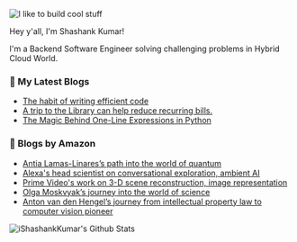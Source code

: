 ![I like to build cool stuff](https://res.cloudinary.com/dt8g3rhcy/image/upload/v1595929574/i_like_to_build_cool_shit._1_nzbwjh.png)

Hey y'all, I'm Shashank Kumar! 

I'm a Backend Software Engineer solving challenging problems in Hybrid Cloud World.

### 📕 My Latest Blogs
<!-- BLOG-POST-LIST:START -->
- [The habit of writing efficient code](https://medium.com/@ishashankkumar/the-habit-of-writing-efficient-code-153b05f04269?source=rss-d24dda280d5f------2)
- [A trip to the Library can help reduce recurring bills.](https://medium.com/swlh/a-trip-to-the-library-can-help-reduce-recurring-bills-23bca495cdf5?source=rss-d24dda280d5f------2)
- [The Magic Behind One-Line Expressions in Python](https://medium.com/swlh/the-magic-behind-one-line-expressions-in-python-816c10180c5c?source=rss-d24dda280d5f------2)
<!-- BLOG-POST-LIST:END -->

### 📕 Blogs by Amazon
<!-- AMAZON-BLOG-POST-LIST:START -->
- [Antia Lamas-Linares’s path into the world of quantum](https://www.amazon.science/working-at-amazon/antia-lamas-linaress-aws-quantum-networking)
- [Alexa&#39;s head scientist on conversational exploration, ambient AI](https://www.amazon.science/blog/alexas-head-scientist-on-conversational-exploration-ambient-ai)
- [Prime Video&#39;s work on 3-D scene reconstruction, image representation](https://www.amazon.science/blog/prime-videos-work-on-3-d-scene-reconstruction-image-representation)
- [Olga Moskvyak’s journey into the world of science](https://www.amazon.science/working-at-amazon/olga-moskvyaks-journey-into-the-world-of-science)
- [Anton van den Hengel’s journey from intellectual property law to computer vision pioneer](https://www.amazon.science/working-at-amazon/anton-van-den-hengels-journey-from-intellectual-property-law-to-computer-vision-pioneer)
<!-- AMAZON-BLOG-POST-LIST:END -->



<img align="center" alt="iShashankKumar's Github Stats" src="https://github-readme-stats.vercel.app/api?username=ishashankkumar&show_icons=true&hide_border=true" />
